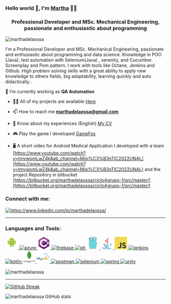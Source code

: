 ### Hello world 👋, I'm [Martha](https://github.com/marthadelaossa) 👨‍💻
<h3 align="center">Professional Developer and MSc. Mechanical Engineering, passionate and enthusiastic about programming</h3>

<p align="left"> <img src="https://komarev.com/ghpvc/?username=marthadelaossa&label=Profile%20views&color=0e75b6&style=flat" alt="marthadelaossa" /> </p>

<p>
I'm a Professional Developer and MSc. Mechanical Engineering, passionate and enthusiastic about programming and data science.
Knowledge in POO (Java), test automation with Selenium(Java) , serenity, and Cucumber. Screenplay and Pom pattern. 
I work with tools like Octane, Jenkins and Github. 
High problem solving skills with a great ability to apply new knowledge to others fields, big adaptability, learning quickly 
and auto didactically..
<br/>

 🔭 I’m currently working as **QA Automation**

- 👨‍💻 All of my projects are available [Here](https://github.com/marthadelaossa)

- 📫 How to reach me **marthadelaossa@gmail.com**

- 📄 Know about my experiences (English) [My CV](https://drive.google.com/file/d/1uLYvmiU_62ZgzlgCaIk-5uU8BdCbjrGz/view?usp=sharing)


  
- 🎮 Play the game I developed [GameFox](https://marthadelaossa.000webhostapp.com/GameFox/index.html)

- 🖥️ A short video for Android Medical Application I developed with a team [https://www.youtube.com/watch?v=tmvwomLwZ4k&ab_channel=Misi%C3%B3nTIC2022UNAL](https://www.youtube.com/watch?v=tmvwomLwZ4k&ab_channel=Misi%C3%B3nTIC2022UNAL) and the project Repository in bitbucket [https://bitbucket.org/marthadelaossa/ciclo4grupo-1/src/master/](https://bitbucket.org/marthadelaossa/ciclo4grupo-1/src/master/)
  
<h3 align="left">Connect with me:</h3>
<p align="left">


<a href="https://www.linkedin.com/in/marthadelaossa/" target="blank"><img align="center" src="https://raw.githubusercontent.com/rahuldkjain/github-profile-readme-generator/master/src/images/icons/Social/linked-in-alt.svg" alt="https://www.linkedin.com/in/marthadelaossa/" height="30" width="40" /></a>
</p>



---

<h3 align="left">Languages and Tools:</h3>
<p align="left"> <a href="https://developer.android.com" target="_blank" rel="noreferrer"> <img src="https://raw.githubusercontent.com/devicons/devicon/master/icons/android/android-original-wordmark.svg" alt="android" width="40" height="40"/> </a> <a href="https://azure.microsoft.com/en-in/" target="_blank" rel="noreferrer"> <img src="https://www.vectorlogo.zone/logos/microsoft_azure/microsoft_azure-icon.svg" alt="azure" width="40" height="40"/> </a> <a href="https://www.w3schools.com/cs/" target="_blank" rel="noreferrer"> <img src="https://raw.githubusercontent.com/devicons/devicon/master/icons/csharp/csharp-original.svg" alt="csharp" width="40" height="40"/> </a> <a href="https://firebase.google.com/" target="_blank" rel="noreferrer"> <img src="https://www.vectorlogo.zone/logos/firebase/firebase-icon.svg" alt="firebase" width="40" height="40"/> </a> <a href="https://git-scm.com/" target="_blank" rel="noreferrer"> <img src="https://www.vectorlogo.zone/logos/git-scm/git-scm-icon.svg" alt="git" width="40" height="40"/> </a> <a href="https://golang.org" target="_blank" rel="noreferrer"> <img src="https://raw.githubusercontent.com/devicons/devicon/master/icons/go/go-original.svg" alt="go" width="40" height="40"/> </a> <a href="https://www.java.com" target="_blank" rel="noreferrer"> <img src="https://raw.githubusercontent.com/devicons/devicon/master/icons/java/java-original.svg" alt="java" width="40" height="40"/> </a> <a href="https://developer.mozilla.org/en-US/docs/Web/JavaScript" target="_blank" rel="noreferrer"> <img src="https://raw.githubusercontent.com/devicons/devicon/master/icons/javascript/javascript-original.svg" alt="javascript" width="40" height="40"/> </a> <a href="https://www.jenkins.io" target="_blank" rel="noreferrer"> <img src="https://www.vectorlogo.zone/logos/jenkins/jenkins-icon.svg" alt="jenkins" width="40" height="40"/> </a> <a href="https://kotlinlang.org" target="_blank" rel="noreferrer"> <img src="https://www.vectorlogo.zone/logos/kotlinlang/kotlinlang-icon.svg" alt="kotlin" width="40" height="40"/> </a> <a href="https://www.mongodb.com/" target="_blank" rel="noreferrer"> <img src="https://raw.githubusercontent.com/devicons/devicon/master/icons/mongodb/mongodb-original-wordmark.svg" alt="mongodb" width="40" height="40"/> </a> <a href="https://www.mysql.com/" target="_blank" rel="noreferrer"> <img src="https://raw.githubusercontent.com/devicons/devicon/master/icons/mysql/mysql-original-wordmark.svg" alt="mysql" width="40" height="40"/> </a> <a href="https://postman.com" target="_blank" rel="noreferrer"> <img src="https://www.vectorlogo.zone/logos/getpostman/getpostman-icon.svg" alt="postman" width="40" height="40"/> </a> <a href="https://www.selenium.dev" target="_blank" rel="noreferrer"> <img src="https://raw.githubusercontent.com/detain/svg-logos/780f25886640cef088af994181646db2f6b1a3f8/svg/selenium-logo.svg" alt="selenium" width="40" height="40"/> </a> <a href="https://spring.io/" target="_blank" rel="noreferrer"> <img src="https://www.vectorlogo.zone/logos/springio/springio-icon.svg" alt="spring" width="40" height="40"/> </a> <a href="https://unity.com/" target="_blank" rel="noreferrer"> <img src="https://www.vectorlogo.zone/logos/unity3d/unity3d-icon.svg" alt="unity" width="40" height="40"/> </a> </p>

<p><img align="center" src="https://github-readme-stats.vercel.app/api/top-langs?username=marthadelaossa&show_icons=true&locale=en&layout=compact" alt="marthadelaossa" /></p>



---


[![GitHub Streak](http://github-readme-streak-stats.herokuapp.com?user=marthadelaossa&theme=blueberry)](https://git.io/streak-stats)


![marthadelaossa GitHub stats](https://github-readme-stats.vercel.app/api?username=marthadelaossa&show_icons=true&theme=tokyonight)



